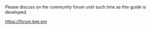 Please discuss on the community forum until such time as this guide is developed.

https://forum.kee.pm
